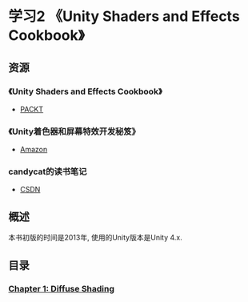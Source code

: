 # 学习2 《Unity Shaders and Effects Cookbook》
## 资源
### 《Unity Shaders and Effects Cookbook》
* [PACKT](https://www.packtpub.com/game-development/unity-shaders-and-effects-cookbook)
### 《Unity着色器和屏幕特效开发秘笈》
* [Amazon](https://www.amazon.com/Unity%20Shaders%20and%20Effects%20Cookbook/dp/B01MS22SRR)
### candycat的读书笔记
* [CSDN](https://blog.csdn.net/candycat1992/column/info/unity-shaders)
## 概述
本书初版的时间是2013年, 使用的Unity版本是Unity 4.x.
## 目录
### [Chapter 1: Diffuse Shading](Assets/Chapter001/README.md)